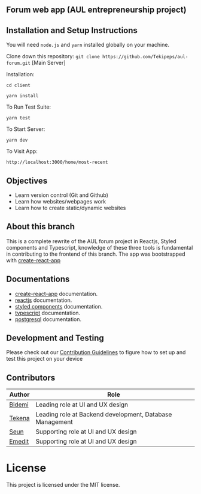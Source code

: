 ## Forum web app (AUL entrepreneurship project)

## Installation and Setup Instructions

You will need `node.js` and `yarn` installed globally on your machine.

Clone down this repository:
`git clone https://github.com/Tekipeps/aul-forum.git` [Main Server]

Installation:

`cd client`

`yarn install`

To Run Test Suite:

`yarn test`

To Start Server:

`yarn dev`

To Visit App:

`http://localhost:3000/home/most-recent`

## Objectives

-   Learn version control (Git and Github)
-   Learn how websites/webpages work
-   Learn how to create static/dynamic websites

## About this branch

This is a complete rewrite of the AUL forum project in Reactjs, Styled components and Typescript, knowledge of these three tools is fundamental in contributing to the frontend of this branch. The app was bootstrapped with [create-react-app](https://github.com/facebook/create-react-app)

## Documentations

-   [create-react-app](https://facebook.github.io/create-react-app/docs/getting-started) documentation.
-   [reactjs](https://reactjs.org/) documentation.
-   [styled components](https://styled-components.com/docs) documentation.
-   [typescript](https://www.typescriptlang.org/docs/) documentation.
-   [postgresql](https://www.postgresql.org/docs/) documentation.

## Development and Testing

Please check out our [Contribution Guidelines](./CONTRIBUTING.md) to figure how to set up and test this project on your device

## Contributors

| Author                                   | Role                                                     |
| ---------------------------------------- | -------------------------------------------------------- |
| [Bidemi](https://github.com/BidemiEnoch) | Leading role at UI and UX design                         |
| [Tekena](https://github.com/Tekipeps)    | Leading role at Backend development, Database Management |
| [Seun](https://github.com/seunosinowo)   | Supporting role at UI and UX design                      |
| [Emedit](https://github.com/EmeditWeb)   | Supporting role at UI and UX design                      |

# License

This project is licensed under the MIT license.
